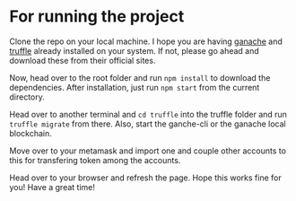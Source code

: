 # For running the project

Clone the repo on your local machine. I hope you are having [ganache](https://trufflesuite.com/ganache/) and [truffle](https://trufflesuite.com/) already installed on your system. If not, please go ahead and download these from their official sites.

Now, head over to the root folder and run `npm install` to download the dependencies. After installation, just run `npm start` from the current directory.

Head over to another terminal and `cd truffle` into the truffle folder and run `truffle migrate` from there. Also, start the ganche-cli or the ganache local blockchain.

Move over to your metamask and import one and couple other accounts to this for transfering token among the accounts.

Head over to your browser and refresh the page. Hope this works fine for you! Have a great time!
